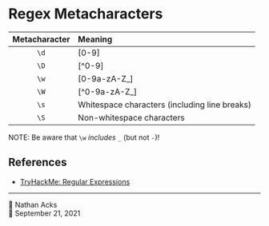 # Regex Metacharacters

| Metacharacter | Meaning                                       |
|:-------------:|:--------------------------------------------- |
|     `\d`      | [0-9]                                         |
|     `\D`      | [^0-9]                                        |
|     `\w`      | [0-9a-zA-Z_]                                  |
|     `\W`      | [^0-9a-zA-Z_]                                 |
|     `\s`      | Whitespace characters (including line breaks) |
|     `\S`      | Non-whitespace characters                     |

NOTE: Be aware that `\w` *includes* `_` (but not `-`)!

## References

* [TryHackMe: Regular Expressions](tryhackme-regular-expressions.md)

- - - -

<span aria-hidden="true">👤</span> Nathan Acks  
<span aria-hidden="true">📅</span> September 21, 2021
